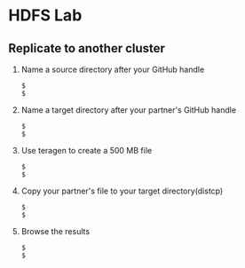 # HDFS Lab
## Replicate to another cluster

 1. Name a source directory after your GitHub handle

    ```
    $ 
    $ 
    ```

 1. Name a target directory after your partner's GitHub handle

    ```
    $ 
    $
    ```

 1. Use teragen to create a 500 MB file

    ```
    $ 
    $
    ```
 1. Copy your partner's file to your target directory(distcp)

    ```
    $ 
    $
    ```

 1. Browse the results

    ```
    $ 
    $
    ```
